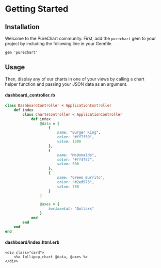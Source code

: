 # Getting Started
## Installation
Welcome to the PureChart community. First, add the `purechart` gem to your project by including the following line in your Gemfile.

```shell
gem 'purechart'
```

## Usage
Then, display any of our charts in one of your views by calling a chart helper function and passing your JSON data as an argument.

#### dashboard_controller.rb
```ruby
class DashboardController < ApplicationController
    def index
        class ChartsController < ApplicationController
            def index
                @data = [
                    {
                        name: "Burger King",
                        color: "#ff7f50",
                        value: 1200
                    },
                    {
                        name: "McDonalds",
                        color: "#ff4757",
                        value: 500
                    },
                    {
                        name: "Green Burrito",
                        color: "#2ed573",
                        value: 780
                    }
                ]

                @axes = {
                    horizontal: "Dollars"
                }
            end
        end
    end
end
```

#### dashboard/index.html.erb
```erb
<div class="card">
    <%= lollipop_chart @data, @axes %>
</div>
```